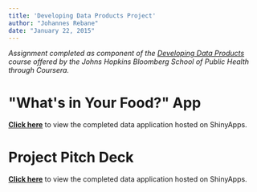```yaml
---
title: 'Developing Data Products Project'
author: "Johannes Rebane"
date: "January 22, 2015"
---
```


*Assignment completed as component of the [Developing Data Products](https://www.coursera.org/course/devdataprod) course offered by the Johns Hopkins Bloomberg School of Public Health through Coursera.*

# "What's in Your Food?" App

**[Click here](https://jrebane.shinyapps.io/DevelopingDataProducts_Project)** to view the completed data application hosted on ShinyApps.

# Project Pitch Deck

**[Click here](jrebane.github.io/DevelopingDataProducts_PitchDeck)** to view the completed data application hosted on ShinyApps.